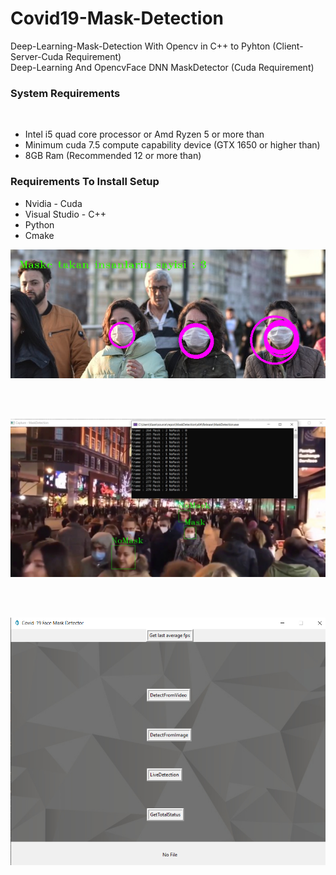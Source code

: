 # Covid19-Mask-Detection
Deep-Learning-Mask-Detection With Opencv in C++ to Pyhton (Client-Server-Cuda Requirement)<br>
Deep-Learning And OpencvFace DNN MaskDetector (Cuda Requirement)

<h3>System Requirements</h3> <br>

<ul>
<li>Intel i5 quad core processor or Amd Ryzen 5 or more than</li>
<li>Minimum cuda 7.5 compute capability device (GTX 1650 or higher than)</li>
<li>8GB Ram (Recommended 12 or more than)</li>
</ul>

<h3>Requirements To Install Setup</h3>

<ul>
<li>Nvidia - Cuda</li>
<li>Visual Studio - C++</li>
<li>Python</li>
<li>Cmake</li>
</ul>

<img src="Sample1.png">

<br><br>

<img src="Sample2.jpg">

<br><br>

<img src="Maskdetector.PNG">
